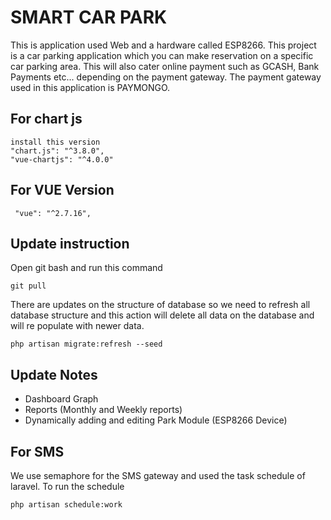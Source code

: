 # SMART CAR PARK
This is application used Web and a hardware called ESP8266. This project is a car parking application
which you can make reservation on a specific car parking area. This will also cater online payment such as
GCASH, Bank Payments etc... depending on the payment gateway. The payment gateway used in this application is PAYMONGO.


## For chart js
    install this version
    "chart.js": "^3.8.0",
    "vue-chartjs": "^4.0.0"

## For VUE Version
     "vue": "^2.7.16",


## Update instruction
Open git bash and run this command

    git pull


There are updates on the structure of database so we need to refresh all database structure
and this action will delete all data on the database and will re populate with newer data.

    php artisan migrate:refresh --seed


## Update Notes
- Dashboard Graph
- Reports (Monthly and Weekly reports)
- Dynamically adding and editing Park Module (ESP8266 Device)

## For SMS
We use semaphore for the SMS gateway and used the task schedule of laravel. To run the schedule

    php artisan schedule:work